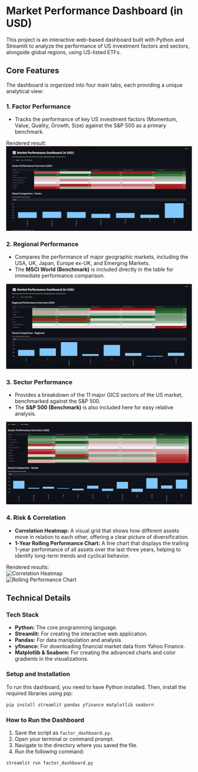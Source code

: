 # Market Performance Dashboard (in USD)

This project is an interactive web-based dashboard built with Python and Streamlit to analyze the performance of US investment factors and sectors, alongside global regions, using US-listed ETFs.

## Core Features

The dashboard is organized into four main tabs, each providing a unique analytical view:

### 1. Factor Performance

- Tracks the performance of key US investment factors (Momentum, Value, Quality, Growth, Size) against the S&P 500 as a primary benchmark.

Rendered result:  
![Factor Performance](images/factor_performance.png)

### 2. Regional Performance

- Compares the performance of major geographic markets, including the USA, UK, Japan, Europe ex-UK, and Emerging Markets.
- The **MSCI World (Benchmark)** is included directly in the table for immediate performance comparison.

![Regional Performance](images/regional_performance.png)

### 3. Sector Performance

- Provides a breakdown of the 11 major GICS sectors of the US market, benchmarked against the S&P 500.
- The **S&P 500 (Benchmark)** is also included here for easy relative analysis.

![Sector Performance](images/sector_performance.png)

### 4. Risk & Correlation

- **Correlation Heatmap:** A visual grid that shows how different assets move in relation to each other, offering a clear picture of diversification.
- **1-Year Rolling Performance Chart:** A line chart that displays the trailing 1-year performance of all assets over the last three years, helping to identify long-term trends and cyclical behavior.

Rendered results:  
![Correlation Heatmap](Images/correlation_heatmap.png)  
![Rolling Performance Chart](Images/rolling_performance.png)

## Technical Details

### Tech Stack

- **Python:** The core programming language.
- **Streamlit:** For creating the interactive web application.
- **Pandas:** For data manipulation and analysis.
- **yfinance:** For downloading financial market data from Yahoo Finance.
- **Matplotlib & Seaborn:** For creating the advanced charts and color gradients in the visualizations.

### Setup and Installation

To run this dashboard, you need to have Python installed. Then, install the required libraries using pip:

```bash
pip install streamlit pandas yfinance matplotlib seaborn
```

### How to Run the Dashboard

1. Save the script as `factor_dashboard.py`.
2. Open your terminal or command prompt.
3. Navigate to the directory where you saved the file.
4. Run the following command:

```bash
streamlit run factor_dashboard.py
```